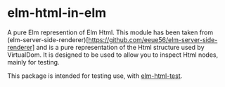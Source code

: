 # elm-html-in-elm


A pure Elm represention of Elm Html. This module has been taken from (elm-server-side-renderer)[https://github.com/eeue56/elm-server-side-renderer] and is a pure representation of the Html structure used by VirtualDom. It is designed to be used to allow you to inspect Html nodes, mainly for testing.

This package is intended for testing use, with [elm-html-test](http://package.elm-lang.org/eeue56/elm-html-test).
